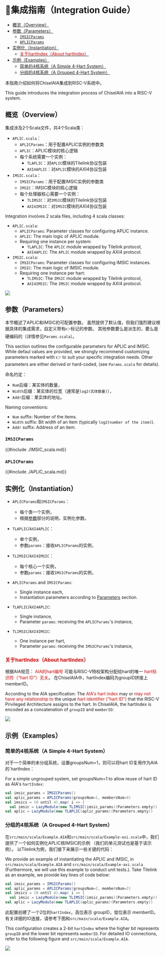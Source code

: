 # 🧭集成指南（Integration Guide）

<!-- vim-markdown-toc GFM -->

* [概览（Overview）](#概览overview)
* [参数（Parameters）](#参数parameters)
  * [`IMSICParams`](#imsicparams)
  * [`APLICParams`](#aplicparams)
* [实例化（Instantiation）](#实例化instantiation)
  * [<span style="color:red;">关于hartIndex（About hartIndex）</span>](#span-stylecolorred关于hartindexabout-hartindexspan)
* [示例（Examples）](#示例examples)
  * [简单的4核系统（A Simple 4-Hart System）](#简单的4核系统a-simple-4-hart-system)
  * [分组的4核系统（A Grouped 4-Hart System）](#分组的4核系统a-grouped-4-hart-system)

<!-- vim-markdown-toc -->

本指南介绍如何将ChiselAIA集成到RISC-V系统中。

This guide introduces the integration process of ChiselAIA into a RISC-V system.


## 概览（Overview）

集成涉及2个Scala文件，共4个Scala类：

* `APLIC.scala`：
  * `APLICParams`：用于配置APLIC实例的参数类
  * `APLIC`：APLIC模块的核心逻辑
  * 每个系统需要一个实例：
    * `TLAPLIC`：对`APLIC`模块的Tilelink协议包装
    * `AXI4APLIC`：对`APLIC`模块的AXI4协议包装
* `IMSIC.scala`：
  * `IMSICParams`：用于配置IMSIC实例的参数类
  * `IMSIC`：IMSIC模块的核心逻辑
  * 每个处理器核心需要一个实例：
    * `TLIMSIC`：对`IMSIC`模块的Tilelink协议包装
    * `AXI4IMSIC`：对`IMSIC`模块的AXI4协议包装

Integration involves 2 scala files, including 4 scala classes:

* `APLIC.scala`:
  * `APLICParams`: Parameter classes for configuring APLIC instance.
  * `APLIC`: The main logic of APLIC module.
  * Requiring one instance per system:
    * `TLAPLIC`: The `APLIC` module wrapped by Tilelink protocol,
    * `AXI4APLIC`: The `APLIC` module wrapped by AXI4 protocol.
* `IMSIC.scala`:
  * `IMSICParams`: Parameter classes for configuring IMSIC instances.
  * `IMSIC`: The main logic of IMSIC module.
  * Requiring one instance per hart:
    * `TLIMSIC`: The `IMSIC` module wrapped by Tilelink protocol,
    * `AXI4IMSIC`: The `IMSIC` module wrapped by AXI4 protocol.

![](images/integration_files.svg)

## 参数（Parameters）

本节概述了APLIC和IMSIC的可配置参数。
虽然提供了默认值，但我们强烈建议根据具体的集成需求，自定义带有👉标记的参数。
其他参数要么是派生的，要么是硬编码的（详情参见`Params.scala`）。

This section outlines the configurable parameters for APLIC and IMSIC.
While defaul values are provided,
we strongly recommend customizing parameters marked with 👉 to suit your specific integration needs.
Other parameters are either derived or hard-coded, (see `Params.scala` for details).

命名约定：
* `Num`后缀：某实体的数量，
* `Width`后缀：某实体的位宽（通常是`log2(实体数量)`），
* `Addr`后缀：某实体的地址。

Naming conventions:

* `Num` suffix: Number of the items.
* `Width` suffix: Bit width of an item (typically `log2(number of the item)`).
* `Addr` suffix: Address of an item.

### `IMSICParams`

{{#include ./IMSIC_scala.md}}

### `APLICParams`

{{#include ./APLIC_scala.md}}

## 实例化（Instantiation）

* `APLICParams`和`IMSICParams`：
  * 每个类一个实例，
  * 根据[参数](#参数parameters)部分的说明，实例化参数。
* `TLAPLIC`/`AXI4APLIC`：
  * 单个实例，
  * 参数`params`：接收`APLICParams`的实例，
* `TLIMSIC`/`AXI4IMSIC`：
  * 每个核心一个实例，
  * 参数`params`：接收`IMSICParams`的实例，

* `APLICParams` and `IMSICParams`:
  * Single instance each,
  * Instantiation parameters according to [Parameters](#参数parameters) section.
* `TLAPLIC`/`AXI4APLIC`:
  * Single instance,
  * Parameter `params`: receiving the `APLICParams`'s instance,
* `TLIMSIC`/`AXI4IMSIC`:
  * One instance per hart,
  * Parameter `params`: receiving the `IMSICParams`'s instance,

<!-- TODO: find a right place for hartIndex -->

### <span style="color:red;">关于hartIndex（About hartIndex）</span>

根据AIA规范：
<span style="color:red;">AIA的hart编号</span>
可能与RISC-V特权架构分配给hart的唯一
<span style="color:red;">hart标识符（“hart ID”）无关</span>。
在ChiselAIA中，hartIndex编码为groupID拼接上memberID。

According to the AIA specification:
The <span style="color:red;">AIA's hart index</span> may or
<span style="color:red;">may not have any relationship to</span> the unique
<span style="color:red;">hart identifier ("hart ID")</span>
that the RISC-V Privileged Architecture assigns to the hart.
In ChiselAIA, the hartIndex is encoded as a concatenation of `groupID` and `memberID`:

![](./images/hart_index.svg)

## 示例（Examples）

<!-- TODO: markcode A Grouped 4-Hart System -->

### 简单的4核系统（A Simple 4-Hart System）

对于一个简单的未分组系统，设置groupsNum=1，则可以将hart ID复用作为AIA的`hartIndex：

For a simple ungrouped system, set groupsNum=1 to allow reuse of hart ID as AIA's `hartIndex`:

```scala
val imsic_params = IMSICParams()
val aplic_params = APLICParams(groupsNum=1, membersNum=4)
val imsics = (0 until 4).map( i => {
  val imsic = LazyModule(new TLIMSIC(imsic_params)(Parameters.empty))
val aplic = LazyModule(new TLAPLIC(aplic_params)(Parameters.empty))
```

### 分组的4核系统（A Grouped 4-Hart System）

在`src/main/scala/Example.AIA`和`src/main/scala/Example-axi.scala`中，我们提供了一个如何实例化APLIC核IMSIC的示例
（我们的单元测试也是基于该示例）。
以Tilelink为例，我们接下来展示一些关键的代码：

We provide an example of instantiating the APLIC and IMSIC, in `src/main/scala/Example.AIA` and `src/main/scala/Example-axi.scala`
(Furthermore, we will use this example to conduct unit tests.).
Take Tilelink as an example, we provide key lines of code below:

```scala
val imsic_params = IMSICParams()
val aplic_params = APLICParams(groupsNum=2, membersNum=2)
val imsics = (0 until 4).map( i => {
  val imsic = LazyModule(new TLIMSIC(imsic_params)(Parameters.empty))
val aplic = LazyModule(new TLAPLIC(aplic_params)(Parameters.empty))
```

此配置创建了一个2位的`hartIndex`，高位表示 groupID，低位表示 memberID。
有关详细的IO连接，请参考下图和`src/main/scala/Example.AIA`。

This configuration creates a 2-bit `hartIndex` where the higher bit represents `groupID` and the lower bit represents `memberID`.
For detailed IO connections, refer to the following figure and `src/main/scala/Example.AIA`.

![](./images/example_py.svg)
